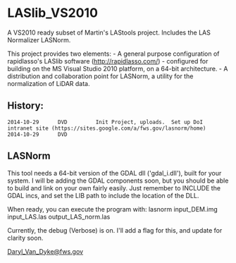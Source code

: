 LASlib_VS2010
=============

A VS2010 ready subset of Martin's LAStools project.  Includes the LAS Normalizer LASNorm.

This project provides two elements:
    -  A general purpose configuration of rapidlasso's LASlib software (http://rapidlasso.com/) - configured for building on the MS Visual Studio 2010 platform, on a 64-bit architecture.
	-  A distribution and collaboration point for LASNorm, a utility for the normalization of LiDAR data.

History:
--------

	2014-10-29		DVD			Init Project, uploads.  Set up DoI intranet site (https://sites.google.com/a/fws.gov/lasnorm/home)
	2014-10-29		DVD			


	
LASNorm
-------

This tool needs a 64-bit version of the GDAL dll ('gdal_i.dll'), built for your system.  I will be adding the GDAL components soon, but you should be able to build and link on your own fairly easily.  Just remember to INCLUDE the GDAL incs, and set the LIB path to include the location of the DLL.

When ready, you can execute the program with:
	lasnorm input_DEM.img input_LAS.las output_LAS_norm.las

Currently, the debug (Verbose) is on.  I'll add a flag for this, and update for clarity soon.

Daryl_Van_Dyke@fws.gov